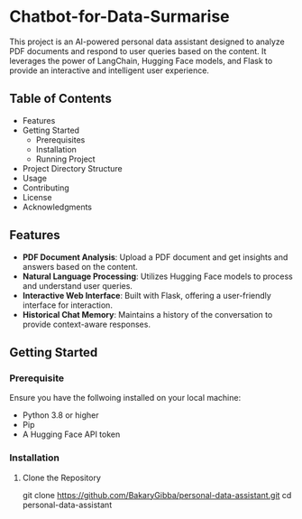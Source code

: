 # Chatbot-for-Data-Surmarise
This project is an AI-powered personal data assistant designed to analyze PDF documents and respond to user queries based on the content. It leverages the power of LangChain, Hugging Face models, and Flask to provide an interactive and intelligent user experience.

## Table of Contents
- Features
- Getting Started
  - Prerequisites
  - Installation
  - Running Project
- Project Directory Structure
- Usage
- Contributing
- License
- Acknowledgments

## Features

- **PDF Document Analysis**: Upload a PDF document and get insights and answers based on the content.
- **Natural Language Processing**: Utilizes Hugging Face models to process and understand user queries.
- **Interactive Web Interface**: Built with Flask, offering a user-friendly interface for interaction.
- **Historical Chat Memory**: Maintains a history of the conversation to provide context-aware responses.

## Getting Started

### Prerequisite
Ensure you have the follwoing installed on your local machine:
- Python 3.8 or higher
- Pip
- A Hugging Face API token

### Installation
1. Clone the Repository

    git clone https://github.com/BakaryGibba/personal-data-assistant.git
cd personal-data-assistant
 

